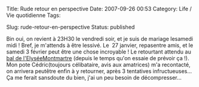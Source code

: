 Title: Rude retour en perspective
Date: 2007-09-26 00:53
Category: Life / Vie quotidienne
Tags:

Slug: rude-retour-en-perspective
Status: published

Bin oui, on revient à 23H30 le vendredi soir, et je suis de mariage lesamedi midi ! Bref, je m'attends à être lessivé. Le  27 janvier, repasentre amis, et le samedi 3 février peut être une chose incroyable ! Le retourtant attendu au [bal de l'ElyséeMontmartre](\%22http://www.elyseemontmartre.com/\%22) (depuis le temps qu'on essaie de prévoir ça !). Mon pote Cédric(toujours célibataire, avis aux amatrices) m'a recontacté, on arrivera peutêtre enfin à y retourner, après 3 tentatives infructueuses... Ça me ferait sansdoute du bien, j'ai un peu besoin de décompresser...

